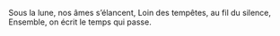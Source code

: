 Sous la lune, nos âmes s’élancent,
Loin des tempêtes, au fil du silence,
Ensemble, on écrit le temps qui passe.
